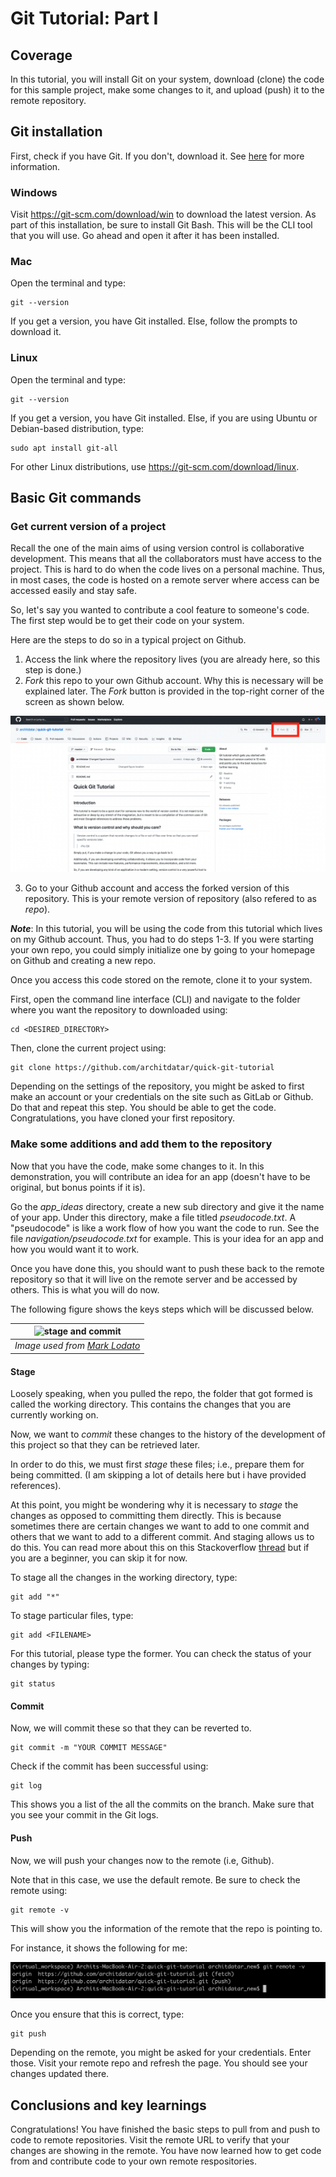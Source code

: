 
# Git Tutorial: Part I
## Coverage
In this tutorial, you will install Git on your system, download (clone) the code for this sample project, make some changes to it, and upload (push) it to the remote repository.  

## Git installation

First, check if you have Git. If you don't, download it. See [here](https://git-scm.com/book/en/v2/Getting-Started-Installing-Git) for more information. 

### Windows
Visit https://git-scm.com/download/win to download the latest version. As part of this installation, be sure to install Git Bash. This will be the CLI tool that you will use. Go ahead and open it after it has been installed.

### Mac
Open the terminal and type:
```
git --version
```
If you get a version, you have Git installed. Else, follow the prompts to download it. 

### Linux
Open the terminal and type:
```
git --version
```
If you get a version, you have Git installed. Else, if you are using Ubuntu or Debian-based distribution, type:
```
sudo apt install git-all
```
For other Linux distributions, use https://git-scm.com/download/linux.


## Basic Git commands

### Get current version of a project
Recall the one of the main aims of using version control is collaborative development. This means that all the collaborators must have access to the project. This is hard to do when the code lives on a personal machine. Thus, in most cases, the code is hosted on a remote server where access can be accessed easily and stay safe.

So, let's say you wanted to contribute a cool feature to someone's code. The first step would be to get their code on your system. 

Here are the steps to do so in a typical project on Github. 
1. Access the link where the repository lives (you are already here, so this step is done.)
2. *Fork* this repo to your own Github account. Why this is necessary will be explained later. The *Fork* button is provided in the top-right corner of the screen as shown below. 

![fork_image](images/fork.png)

3. Go to your Github account and access the forked version of this repository. This is your remote version of repository (also refered to as *repo*). 


__*Note*__: In this tutorial, you will be using the code from this tutorial which lives on my Github account. Thus, you had to do steps 1-3. If you were starting your own repo, you could simply initialize one by going to your homepage on Github and creating a new repo. 


Once you access this code stored on the remote, clone it to your system. 


First, open the command line interface (CLI) and navigate to the folder where you want the repository to downloaded using: 

```
cd <DESIRED_DIRECTORY>
```

Then, clone the current project using:
```
git clone https://github.com/architdatar/quick-git-tutorial
```

Depending on the settings of the repository, you might be asked to first make an account or your credentials on the site such as GitLab or Github. Do that and repeat this step. You should be able to get the code. Congratulations, you have cloned your first repository. 

### Make some additions and add them to the repository 
Now that you have the code, make some changes to it. In this demonstration, you will contribute an idea for an app (doesn't have to be original, but bonus points if it is). 

Go the *app_ideas* directory, create a new sub directory and give it the name of your app. Under this directory, make a file titled *pseudocode.txt*. A "pseudocode" is like a work flow of how you want the code to run. See the file *navigation/pseudocode.txt* for example. This is your idea for an app and how you would want it to work. 

Once you have done this, you should want to push these back to the remote repository so that it will live on the remote server and be accessed by others. This is what you will do now. 

The following figure shows the keys steps which will be discussed below. 

| ![stage and commit](https://marklodato.github.io/visual-git-guide/basic-usage.svg) |
| :--: |
| *Image used from [Mark Lodato](https://marklodato.github.io/visual-git-guide/index-en.html)* |

#### Stage
Loosely speaking, when you pulled the repo, the folder that got formed is called the working directory. This contains the changes that you are currently working on. 

Now, we want to *commit* these changes to the history of the development of this project so that they can be retrieved later. 

In order to do this, we must first *stage* these files; i.e., prepare them for being committed. (I am skipping a lot of details here but i have provided references). 

At this point, you might be wondering why it is necessary to *stage* the changes as opposed to committing them directly. This is because sometimes there are certain changes we want to add to one commit and others that we want to add to a different commit. And staging allows us to do this. You can read more about this on this Stackoverflow [thread](https://stackoverflow.com/questions/4878358/why-would-i-want-stage-before-committing-in-git) but if you are a beginner, you can skip it for now. 

To stage all the changes in the working directory, type:
```
git add "*"
```

To stage particular files, type:
```
git add <FILENAME>
```

For this tutorial, please type the former. You can check the status of your changes by typing: 
```
git status
```

#### Commit
Now, we will commit these so that they can be reverted to. 
```
git commit -m "YOUR COMMIT MESSAGE"
```
Check if the commit has been successful using:
```
git log
```
This shows you a list of the all the commits on the branch. Make sure that you see your commit in the Git logs. 

#### Push
Now, we will push your changes now to the remote (i.e, Github).

Note that in this case, we use the default remote. Be sure to check the remote using:
```
git remote -v
```
This will show you the information of the remote that the repo is pointing to. 

For instance, it shows the following for me: 

![git_remote_output_image](images/git_remote_output.png)

Once you ensure that this is correct, type: 
```
git push
```

Depending on the remote, you might be asked for your credentials. Enter those. Visit your remote repo and refresh the page. You should see your changes updated there. 


## Conclusions and key learnings
Congratulations! You have finished the basic steps to pull from and push to code to remote repositories. Visit the remote URL to verify that your changes are showing in the remote. You have now learned how to get code from and contribute code to your own remote respositories. 
